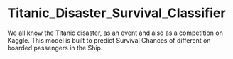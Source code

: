 # Titanic_Disaster_Survival_Classifier
We all know the Titanic disaster, as an event and also as a competition on Kaggle. This model is built to predict Survival Chances of different on boarded passengers in the Ship. 

